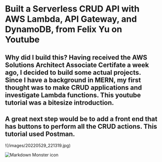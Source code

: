 # Built a Serverless CRUD API with AWS Lambda, API Gateway, and DynamoDB, from Felix Yu on Youtube

## Why did I build this? Having received the AWS Solutions Architect Associate Certifate a week ago, I decided to build some actual projects. Since I have a background in MERN, my first thought was to make CRUD applications and investigate Lambda functions. This youtube tutorial was a bitesize introduction.

## A great next step would be to add a front end that has buttons to perform all the CRUD actions. This tutorial used Postman.

!(/images/20220529_221319.jpg)

<img src="/images/20220529_221319.jpg"
    alt="Markdown Monster icon"
    style="float: left; margin-right: 10px;"
/>
